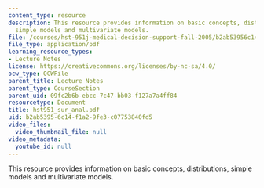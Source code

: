 ```yaml
---
content_type: resource
description: This resource provides information on basic concepts, distributions,
  simple models and multivariate models.
file: /courses/hst-951j-medical-decision-support-fall-2005/b2ab53956c14f1a29fe3c07753840fd5_hst951_sur_anal.pdf
file_type: application/pdf
learning_resource_types:
- Lecture Notes
license: https://creativecommons.org/licenses/by-nc-sa/4.0/
ocw_type: OCWFile
parent_title: Lecture Notes
parent_type: CourseSection
parent_uid: 09fc2b6b-ebcc-7c47-bb03-f127a7a4ff84
resourcetype: Document
title: hst951_sur_anal.pdf
uid: b2ab5395-6c14-f1a2-9fe3-c07753840fd5
video_files:
  video_thumbnail_file: null
video_metadata:
  youtube_id: null
---
```

This resource provides information on basic concepts, distributions, simple models and multivariate models.